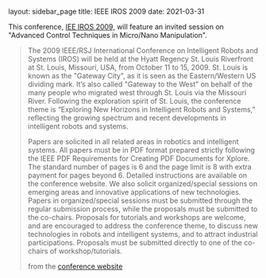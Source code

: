 layout: sidebar_page
title: IEEE IROS 2009
date: 2021-03-31

This conference, [IEE IROS 2009,](http://www.iros09.mtu.edu/index.php/IROS_2009:_The_2009_IEEE/RSJ_International_Conference_on_Intelligent_RObots_and_Systems) will feature an invited session on "Advanced Control Techniques
in Micro/Nano Manipulation".
<!--break-->
> The 2009 IEEE/RSJ International Conference on Intelligent Robots and Systems (IROS) will be held at the Hyatt Regency St. Louis Riverfront at St. Louis, Missouri, USA, from October 11 to 15, 2009. St. Louis is known as the "Gateway City", as it is seen as the Eastern/Western US dividing mark. It’s also called "Gateway to the West" on behalf of the many people who migrated west through St. Louis via the Missouri River. Following the exploration spirit of St. Louis, the conference theme is “Exploring New Horizons in Intelligent Robots and Systems,” reflecting the growing spectrum and recent developments in intelligent robots and systems.
> 
> Papers are solicited in all related areas in robotics and intelligent systems. All papers must be in PDF format prepared strictly following the IEEE PDF Requirements for Creating PDF Documents for Xplore. The standard number of pages is 6 and the page limit is 8 with extra payment for pages beyond 6. Detailed instructions are available on the conference website. We also solicit organized/special sessions on emerging areas and innovative applications of new technologies. Papers in organized/special sessions must be submitted through the regular submission process, while the proposals must be submitted to the co-chairs. Proposals for tutorials and workshops are welcome, and are encouraged to address the conference theme, to discuss new technologies in robots and intelligent systems, and to attract industrial participations. Proposals must be submitted directly to one of the co-chairs of workshop/tutorials.  
> 
> from the [conference website](http://www.iros09.mtu.edu/index.php/IROS_2009:_The_2009_IEEE/RSJ_International_Conference_on_Intelligent_RObots_and_Systems)